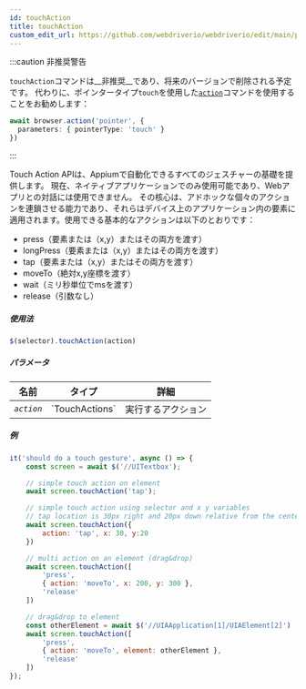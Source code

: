 ```yaml
---
id: touchAction
title: touchAction
custom_edit_url: https://github.com/webdriverio/webdriverio/edit/main/packages/webdriverio/src/commands/element/touchAction.ts
---
```


:::caution 非推奨警告

`touchAction`コマンドは__非推奨__であり、将来のバージョンで削除される予定です。
代わりに、ポインタータイプ`touch`を使用した[`action`](/docs/api/browser/action)コマンドを使用することをお勧めします：

```ts
await browser.action('pointer', {
  parameters: { pointerType: 'touch' }
})
```

:::

Touch Action APIは、Appiumで自動化できるすべてのジェスチャーの基礎を提供します。
現在、ネイティブアプリケーションでのみ使用可能であり、Webアプリとの対話には使用できません。
その核心は、アドホックな個々のアクションを連鎖させる能力であり、それらはデバイス上のアプリケーション内の要素に適用されます。使用できる基本的なアクションは以下のとおりです：

- press（要素または（x,y）またはその両方を渡す）
- longPress（要素または（x,y）またはその両方を渡す）
- tap（要素または（x,y）またはその両方を渡す）
- moveTo（絶対x,y座標を渡す）
- wait（ミリ秒単位でmsを渡す）
- release（引数なし）

##### 使用法

```js
$(selector).touchAction(action)
```

##### パラメータ

<table>
  <thead>
    <tr>
      <th>名前</th><th>タイプ</th><th>詳細</th>
    </tr>
  </thead>
  <tbody>
    <tr>
      <td><code><var>action</var></code></td>
      <td>`TouchActions`</td>
      <td>実行するアクション</td>
    </tr>
  </tbody>
</table>

##### 例

```js title="touchAction.js"
it('should do a touch gesture', async () => {
    const screen = await $('//UITextbox');

    // simple touch action on element
    await screen.touchAction('tap');

    // simple touch action using selector and x y variables
    // tap location is 30px right and 20px down relative from the center of the element
    await screen.touchAction({
        action: 'tap', x: 30, y:20
    })

    // multi action on an element (drag&drop)
    await screen.touchAction([
        'press',
        { action: 'moveTo', x: 200, y: 300 },
        'release'
    ])

    // drag&drop to element
    const otherElement = await $('//UIAApplication[1]/UIAElement[2]')
    await screen.touchAction([
        'press',
        { action: 'moveTo', element: otherElement },
        'release'
    ])
});
```